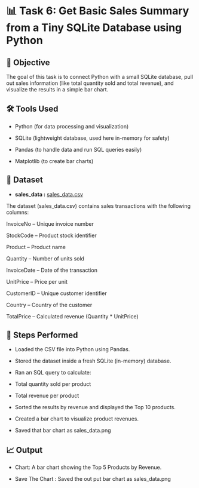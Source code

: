 # 📊 Task 6: Get Basic Sales Summary from a Tiny SQLite Database using Python
## 🎯 Objective

The goal of this task is to connect Python with a small SQLite database, pull out sales information (like total quantity sold and total revenue), and visualize the results in a simple bar chart.

## 🛠 Tools Used

- Python (for data processing and visualization)

- SQLite (lightweight database, used here in-memory for safety)

- Pandas (to handle data and run SQL queries easily)

- Matplotlib (to create bar charts)

## 📂 Dataset

 - **sales_data :** [sales_data.csv](https://github.com/user-attachments/files/22251994/sales_data.csv)

The dataset (sales_data.csv) contains sales transactions with the following columns:

InvoiceNo – Unique invoice number

StockCode – Product stock identifier

Product – Product name

Quantity – Number of units sold

InvoiceDate – Date of the transaction

UnitPrice – Price per unit

CustomerID – Unique customer identifier

Country – Country of the customer

TotalPrice – Calculated revenue (Quantity * UnitPrice)

## 🔎 Steps Performed

- Loaded the CSV file into Python using Pandas.

- Stored the dataset inside a fresh SQLite (in-memory) database.

- Ran an SQL query to calculate:

- Total quantity sold per product

- Total revenue per product

- Sorted the results by revenue and displayed the Top 10 products.

- Created a bar chart to visualize product revenues.

- Saved that bar chart as sales_data.png

## 📈 Output

- Chart: A bar chart showing the Top 5 Products by Revenue.
  
- Save The Chart : Saved the out put bar chart as sales_data.png
